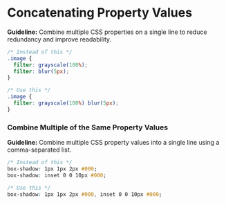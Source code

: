 # Concatenating Property Values

**Guideline:** Combine multiple CSS properties on a single line to reduce redundancy and improve readability.

```css
/* Instead of this */
.image {
  filter: grayscale(100%);
  filter: blur(5px);
}

/* Use this */
.image {
  filter: grayscale(100%) blur(5px);
}
```

### Combine Multiple of the Same Property Values

**Guideline:** Combine multiple CSS property values into a single line using a comma-separated list.

```css
/* Instead of this */
box-shadow: 1px 1px 2px #000;
box-shadow: inset 0 0 10px #000;

/* Use this */
box-shadow: 1px 1px 2px #000, inset 0 0 10px #000;
```